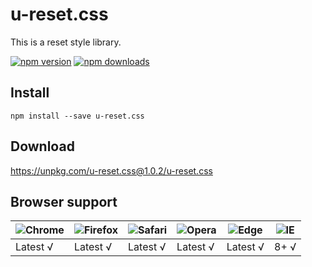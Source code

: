 # u-reset.css
This is a reset style library.

[![npm version](https://img.shields.io/npm/v/u-reset.css.svg?style=flat-square)](https://www.npmjs.org/package/u-reset.css)
[![npm downloads](https://img.shields.io/npm/dm/u-reset.css.svg?style=flat-square)](http://npm-stat.com/charts.html?package=u-reset.css)


## Install
```
npm install --save u-reset.css
```
## Download

https://unpkg.com/u-reset.css@1.0.2/u-reset.css

## Browser support

![Chrome](https://raw.github.com/alrra/browser-logos/master/src/chrome/chrome_48x48.png) | ![Firefox](https://raw.github.com/alrra/browser-logos/master/src/firefox/firefox_48x48.png) | ![Safari](https://raw.github.com/alrra/browser-logos/master/src/safari/safari_48x48.png) | ![Opera](https://raw.github.com/alrra/browser-logos/master/src/opera/opera_48x48.png) | ![Edge](https://raw.github.com/alrra/browser-logos/master/src/edge/edge_48x48.png) | ![IE](https://raw.github.com/alrra/browser-logos/master/src/archive/internet-explorer_9-11/internet-explorer_9-11_48x48.png) |
--- | --- | --- | --- | --- | --- |
Latest √ | Latest √ | Latest √ | Latest √ | Latest √| 8+ √


